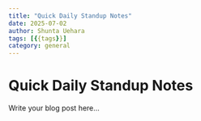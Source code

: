 ```yaml
---
title: "Quick Daily Standup Notes"
date: 2025-07-02
author: Shunta Uehara
tags: [{{tags}}]
category: general
---
```


# Quick Daily Standup Notes

Write your blog post here...